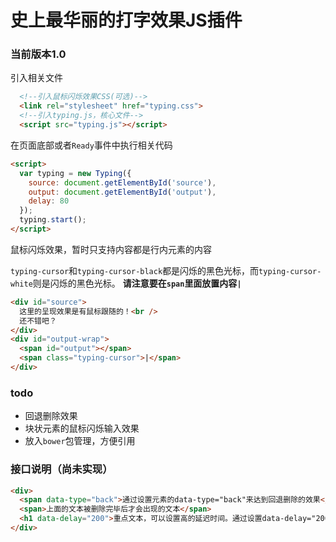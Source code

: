 # 史上最华丽的打字效果JS插件

### 当前版本**1.0**

引入相关文件

```html
  <!--引入鼠标闪烁效果CSS(可选)-->
  <link rel="stylesheet" href="typing.css">
  <!--引入typing.js，核心文件-->
  <script src="typing.js"></script>
```

在页面底部或者`Ready`事件中执行相关代码

```html
<script>
  var typing = new Typing({
    source: document.getElementById('source'),
    output: document.getElementById('output'),
    delay: 80
  });
  typing.start();
</script>
```

鼠标闪烁效果，暂时只支持内容都是行内元素的内容

`typing-cursor`和`typing-cursor-black`都是闪烁的黑色光标，而`typing-cursor-white`则是闪烁的黑色光标。
**请注意要在`span`里面放置内容`|`**

```html
<div id="source">
  这里的呈现效果是有鼠标跟随的！<br />
  还不错吧？
</div>
<div id="output-wrap">
  <span id="output"></span>
  <span class="typing-cursor">|</span>
</div>
```

### todo

- 回退删除效果
- 块状元素的鼠标闪烁输入效果
- 放入`bower`包管理，方便引用

### 接口说明（尚未实现）

```html
<div>
  <span data-type="back">通过设置元素的data-type="back"来达到回退删除的效果</span>
  <span>上面的文本被删除完毕后才会出现的文本</span>
  <h1 data-delay="200">重点文本，可以设置高的延迟时间。通过设置data-delay="200"来设置打印效果的毫秒数</h1>
</div>
```

